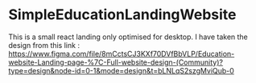 # SimpleEducationLandingWebsite
This is a small react landing only optimised for desktop. I have taken the design  from this link : https://www.figma.com/file/8mCctsCJ3KXf70DVfBbVLP/Education-website-Landing-page-%7C-Full-website-design-(Community)?type=design&node-id=0-1&mode=design&t=bLNLqS2szgMviQub-0
